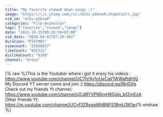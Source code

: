 ```yaml
---
title: "My favorite slowed down songs ;)"
image: "https:\/\/i.ytimg.com\/vi\/ml5s-p5bxw0\/hqdefault.jpg"
vid_id: "ml5s-p5bxw0"
categories: "Film-Animation"
tags: ["favorite","slowed","songs"]
date: "2021-10-25T09:20:59+03:00"
vid_date: "2020-04-01T07:28:36Z"
duration: "PT47M8S"
viewcount: "25698857"
likeCount: "835332"
dislikeCount: "8108"
channel: "Areax"
---
```

{% raw %}This is the Youtuber where i got it enjoy his videos : <a rel="nofollow" target="blank" href="https://www.youtube.com/channel/UC7hrXy1oUxCaV1WWaftdHiQ">https://www.youtube.com/channel/UC7hrXy1oUxCaV1WWaftdHiQ</a><br />My Discord YT server come and join ;] <a rel="nofollow" target="blank" href="https://discord.gg/RkjGVp">https://discord.gg/RkjGVp</a><br />Check out my friends Yt channel: <a rel="nofollow" target="blank" href="https://www.youtube.com/channel/UCdRYVPN5mH6Gjdv_bfZmEzA">https://www.youtube.com/channel/UCdRYVPN5mH6Gjdv_bfZmEzA</a><br />Other friends Yt: <a rel="nofollow" target="blank" href="https://m.youtube.com/channel/UCyf3Z9sgqWhBNFS1BmU361w">https://m.youtube.com/channel/UCyf3Z9sgqWhBNFS1BmU361w</a>{% endraw %}
